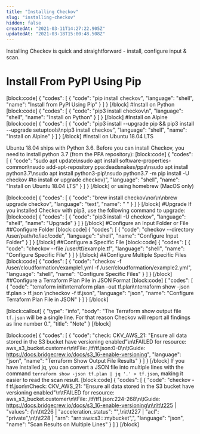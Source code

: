 ```yaml
---
title: "Installing Checkov"
slug: "installing-checkov"
hidden: false
createdAt: "2021-03-11T14:27:22.905Z"
updatedAt: "2021-03-18T15:00:48.508Z"
---
```

Installing Checkov is quick and straightforward - install, configure input & scan.

# Install From PyPI Using Pip
[block:code]
{
  "codes": [
    {
      "code": "pip install checkov",
      "language": "shell",
      "name": "Install from PyPI Using Pip"
    }
  ]
}
[/block]
#Install on Python
[block:code]
{
  "codes": [
    {
      "code": "pip3 install checkov\n",
      "language": "shell",
      "name": "Install on Python"
    }
  ]
}
[/block]
#Install on Alpine
[block:code]
{
  "codes": [
    {
      "code": "pip3 install --upgrade pip && pip3 install --upgrade setuptools\npip3 install checkov",
      "language": "shell",
      "name": "Install on Alpine"
    }
  ]
}
[/block]
#Install on Ubuntu 18.04 LTS

Ubuntu 18.04 ships with Python 3.6. Before you can install Checkov, you need to install python 3.7 (from the PPA repository):
[block:code]
{
  "codes": [
    {
      "code": "sudo apt update\nsudo apt install software-properties-common\nsudo add-apt-repository ppa:deadsnakes/ppa\nsudo apt install python3.7\nsudo apt install python3-pip\nsudo python3.7 -m pip install -U checkov #to install or upgrade checkov)",
      "language": "shell",
      "name": "Install on Ubuntu 18.04 LTS"
    }
  ]
}
[/block]
or using homebrew (MacOS only)

[block:code]
{
  "codes": [
    {
      "code": "brew install checkov\nor\n\nbrew upgrade checkov",
      "language": "text",
      "name": " "
    }
  ]
}
[/block]
#Upgrade
If you installed Checkov with pip3, use the following command to upgrade:
[block:code]
{
  "codes": [
    {
      "code": "pip3 install -U checkov",
      "language": "shell",
      "name": "Upgrade"
    }
  ]
}
[/block]
#Configure an Input Folder or File
##Configure Folder
[block:code]
{
  "codes": [
    {
      "code": "checkov --directory /user/path/to/iac/code",
      "language": "shell",
      "name": "Configure Input Folder"
    }
  ]
}
[/block]
##Configure a Specific File
[block:code]
{
  "codes": [
    {
      "code": "checkov --file /user/tf/example.tf",
      "language": "shell",
      "name": "Configure Specific File"
    }
  ]
}
[/block]
##Configure Multiple Specific Files
[block:code]
{
  "codes": [
    {
      "code": "checkov -f /user/cloudformation/example1.yml -f /user/cloudformation/example2.yml",
      "language": "shell",
      "name": "Configure Specific Files"
    }
  ]
}
[/block]
##Configure a Terraform Plan Pile in JSON Format
[block:code]
{
  "codes": [
    {
      "code": "terraform init\nterraform plan -out tf.plan\nterraform show -json tf.plan  > tf.json \ncheckov -f tf.json",
      "language": "json",
      "name": "Configure Terraform Plan File in JSON"
    }
  ]
}
[/block]

[block:callout]
{
  "type": "info",
  "body": "The Terraform show output file `tf.json` will be a single line. For that reason Checkov will report all findings as line number 0.",
  "title": "Note"
}
[/block]

[block:code]
{
  "codes": [
    {
      "code": "check: CKV_AWS_21: \"Ensure all data stored in the S3 bucket have versioning enabled\"\n\tFAILED for resource: aws_s3_bucket.customer\n\tFile: /tf/tf.json:0-0\n\tGuide: https://docs.bridgecrew.io/docs/s3_16-enable-versioning",
      "language": "json",
      "name": "Terraform Show Output File Results"
    }
  ]
}
[/block]
If you have installed jq, you can convert a JSON file into multiple lines with the command `terraform show -json tf.plan | jq '.' > tf.json`, making it easier to read the scan result.
[block:code]
{
  "codes": [
    {
      "code": "checkov -f tf.json\nCheck: CKV_AWS_21: \"Ensure all data stored in the S3 bucket have versioning enabled\"\n\tFAILED for resource: aws_s3_bucket.customer\n\tFile: /tf/tf1.json:224-268\n\tGuide: https://docs.bridgecrew.io/docs/s3_16-enable-versioning\n\n\t\t225 |               \"values\": {\n\t\t226 |                 \"acceleration_status\": \"\",\n\t\t227 |                 \"acl\": \"private\",\n\t\t228 |                 \"arn\": \"arn:aws:s3:::mybucket\",",
      "language": "json",
      "name": "Scan Results on Multiple Lines"
    }
  ]
}
[/block]